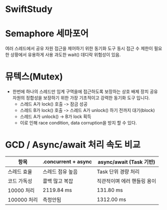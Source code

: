 # SwiftStudy

# Semaphore 세마포어
여러 스레드에서 공유 자원 접근을 제어하기 위한 동기화 도구
동시 접근 수 제한이 필요한 상황에서 유용하게 사용
과도한 wait() 데디락 위험성이 있음.

# 뮤텍스(Mutex) 
- 한번에 하나의 스레드만 임계 구역을에 접근하도록 보장하는 상호 배제 장치 공유 자원의 정합성을 보장하기 위한 가장 기초적이고 강력한 동기화 도구 입니다.
  - 스레드 A가 lock() 호출 -> 잠금 성공
  - 스레드 B가 lock() 호출 -> 스레드 A가 unlock() 하기 전까지 대기(block)
  - 스레드 A가 unlock() -> B가 lock 획득
  - 이로 인해 race condition, data corruption을 방지 할 수 있다.

# GCD / Async/await 처리 속도 비교
|항목|.concurrent + async|async/await (Task 기반)|
|------|---|---|
|스레드 효율|스레드 점유 높음|Task 단위 경량 처리|
|코드 가독성|콜백 많고 복잡|직관적이며 에러 핸들링 용이|
|10000 처리|2119.84 ms|131.80 ms|
|100000 처리| 측정안됨 | 1312.00 ms|
